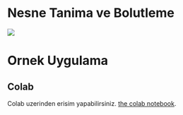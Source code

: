 # Nesne Tanima ve Bolutleme
![](out.gif)





# Ornek Uygulama
## Colab
Colab uzerinden erisim yapabilirsiniz. [the colab notebook](https://colab.research.google.com/drive/1NT5InAljpJroLBW44TObneislSnQmyz5).
